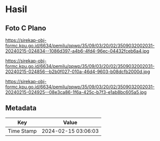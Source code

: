 # Hasil

## Foto C Plano

https://sirekap-obj-formc.kpu.go.id/6634/pemilu/ppwp/35/09/03/20/02/3509032002031-20240215-024834--1086d397-a4b6-4fd4-96ec-04432fceb6a4.jpg

https://sirekap-obj-formc.kpu.go.id/6634/pemilu/ppwp/35/09/03/20/02/3509032002031-20240215-024856--b2b0f027-010a-46d4-9603-b08dcfb2000d.jpg

https://sirekap-obj-formc.kpu.go.id/6634/pemilu/ppwp/35/09/03/20/02/3509032002031-20240215-024925--08e3ca86-1f6a-425c-b7f3-e1ab8bc605a5.jpg


## Metadata

| Key        | Value               |
| ---------- | ------------------- |
| Time Stamp | 2024-02-15 03:06:03 |




